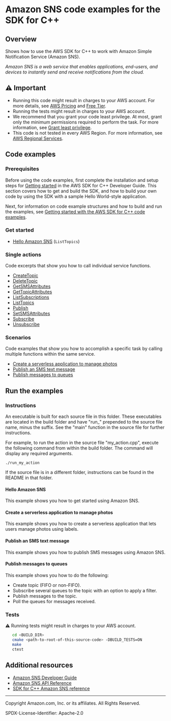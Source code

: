 # Amazon SNS code examples for the SDK for C++

## Overview

Shows how to use the AWS SDK for C++ to work with Amazon Simple Notification Service (Amazon SNS).

<!--custom.overview.start-->
<!--custom.overview.end-->

_Amazon SNS is a web service that enables applications, end-users, and devices to instantly send and receive notifications from the cloud._

## ⚠ Important

* Running this code might result in charges to your AWS account. For more details, see [AWS Pricing](https://aws.amazon.com/pricing/) and [Free Tier](https://aws.amazon.com/free/).
* Running the tests might result in charges to your AWS account.
* We recommend that you grant your code least privilege. At most, grant only the minimum permissions required to perform the task. For more information, see [Grant least privilege](https://docs.aws.amazon.com/IAM/latest/UserGuide/best-practices.html#grant-least-privilege).
* This code is not tested in every AWS Region. For more information, see [AWS Regional Services](https://aws.amazon.com/about-aws/global-infrastructure/regional-product-services).

<!--custom.important.start-->
<!--custom.important.end-->

## Code examples

### Prerequisites



Before using the code examples, first complete the installation and setup steps
for [Getting started](https://docs.aws.amazon.com/sdk-for-cpp/v1/developer-guide/getting-started.html) in the AWS SDK for
C++ Developer Guide.
This section covers how to get and build the SDK, and how to build your own code by using the SDK with a
sample Hello World-style application.

Next, for information on code example structures and how to build and run the examples, see [Getting started with the AWS SDK for C++ code examples](https://docs.aws.amazon.com/sdk-for-cpp/v1/developer-guide/getting-started-code-examples.html).


<!--custom.prerequisites.start-->
<!--custom.prerequisites.end-->

### Get started

- [Hello Amazon SNS](hello_sns/CMakeLists.txt#L4) (`ListTopics`)


### Single actions

Code excerpts that show you how to call individual service functions.

- [CreateTopic](create_topic.cpp#L21)
- [DeleteTopic](delete_topic.cpp#L21)
- [GetSMSAttributes](get_sms_type.cpp#L21)
- [GetTopicAttributes](get_topic_attributes.cpp#L22)
- [ListSubscriptions](list_subscriptions.cpp#L21)
- [ListTopics](list_topics.cpp#L21)
- [Publish](publish_to_topic.cpp#L21)
- [SetSMSAttributes](set_sms_type.cpp#L21)
- [Subscribe](subscribe_email.cpp#L10)
- [Unsubscribe](unsubscribe.cpp#L21)

### Scenarios

Code examples that show you how to accomplish a specific task by calling multiple
functions within the same service.

- [Create a serverless application to manage photos](cpp/example_code/cross-service/photo_asset_manager)
- [Publish an SMS text message](publish_sms.cpp)
- [Publish messages to queues](../cross-service/topics_and_queues/messaging_with_topics_and_queues.cpp)


<!--custom.examples.start-->
<!--custom.examples.end-->

## Run the examples

### Instructions

An executable is built for each source file in this folder. These executables are located in the build folder and have
"run_" prepended to the source file name, minus the suffix. See the "main" function in the source file for further instructions.

For example, to run the action in the source file "my_action.cpp", execute the following command from within the build folder. The command
will display any required arguments.

```
./run_my_action
```

If the source file is in a different folder, instructions can be found in the README in that
folder.

<!--custom.instructions.start-->
<!--custom.instructions.end-->

#### Hello Amazon SNS

This example shows you how to get started using Amazon SNS.



#### Create a serverless application to manage photos

This example shows you how to create a serverless application that lets users manage photos using labels.


<!--custom.scenario_prereqs.cross_PAM.start-->
<!--custom.scenario_prereqs.cross_PAM.end-->


<!--custom.scenarios.cross_PAM.start-->
<!--custom.scenarios.cross_PAM.end-->

#### Publish an SMS text message

This example shows you how to publish SMS messages using Amazon SNS.


<!--custom.scenario_prereqs.sns_PublishTextSMS.start-->
<!--custom.scenario_prereqs.sns_PublishTextSMS.end-->


<!--custom.scenarios.sns_PublishTextSMS.start-->
<!--custom.scenarios.sns_PublishTextSMS.end-->

#### Publish messages to queues

This example shows you how to do the following:

- Create topic (FIFO or non-FIFO).
- Subscribe several queues to the topic with an option to apply a filter.
- Publish messages to the topic.
- Poll the queues for messages received.

<!--custom.scenario_prereqs.sqs_Scenario_TopicsAndQueues.start-->
<!--custom.scenario_prereqs.sqs_Scenario_TopicsAndQueues.end-->


<!--custom.scenarios.sqs_Scenario_TopicsAndQueues.start-->
<!--custom.scenarios.sqs_Scenario_TopicsAndQueues.end-->

### Tests

⚠ Running tests might result in charges to your AWS account.



```sh
   cd <BUILD_DIR>
   cmake <path-to-root-of-this-source-code> -DBUILD_TESTS=ON
   make
   ctest
```


<!--custom.tests.start-->
<!--custom.tests.end-->

## Additional resources

- [Amazon SNS Developer Guide](https://docs.aws.amazon.com/sns/latest/dg/welcome.html)
- [Amazon SNS API Reference](https://docs.aws.amazon.com/sns/latest/api/welcome.html)
- [SDK for C++ Amazon SNS reference](https://sdk.amazonaws.com/cpp/api/LATEST/aws-cpp-sdk-sns/html/annotated.html)

<!--custom.resources.start-->
<!--custom.resources.end-->

---

Copyright Amazon.com, Inc. or its affiliates. All Rights Reserved.

SPDX-License-Identifier: Apache-2.0